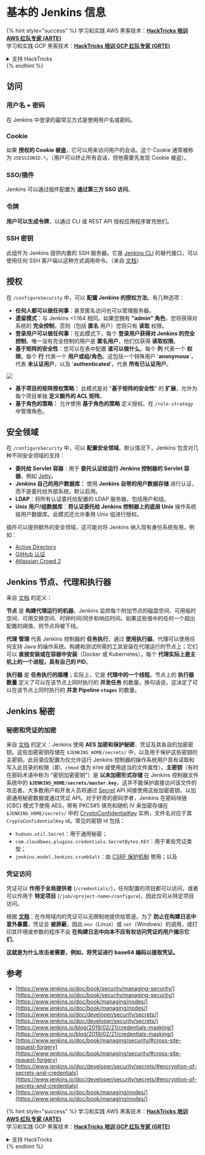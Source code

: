 # 基本的 Jenkins 信息

{% hint style="success" %}
学习和实践 AWS 黑客技术：<img src="../../.gitbook/assets/image (1).png" alt="" data-size="line">[**HackTricks 培训 AWS 红队专家 (ARTE)**](https://training.hacktricks.xyz/courses/arte)<img src="../../.gitbook/assets/image (1).png" alt="" data-size="line">\
学习和实践 GCP 黑客技术：<img src="../../.gitbook/assets/image (2).png" alt="" data-size="line">[**HackTricks 培训 GCP 红队专家 (GRTE)**<img src="../../.gitbook/assets/image (2).png" alt="" data-size="line">](https://training.hacktricks.xyz/courses/grte)

<details>

<summary>支持 HackTricks</summary>

* 查看 [**订阅计划**](https://github.com/sponsors/carlospolop)!
* **加入** 💬 [**Discord 群组**](https://discord.gg/hRep4RUj7f) 或 [**Telegram 群组**](https://t.me/peass) 或 **在 Twitter 上关注** 🐦 [**@hacktricks\_live**](https://twitter.com/hacktricks\_live)**.**
* **通过向** [**HackTricks**](https://github.com/carlospolop/hacktricks) 和 [**HackTricks Cloud**](https://github.com/carlospolop/hacktricks-cloud) GitHub 仓库提交 PR 来分享黑客技巧。

</details>
{% endhint %}

## 访问

### 用户名 + 密码

在 Jenkins 中登录的最常见方式是使用用户名或密码。

### Cookie

如果 **授权的 Cookie 被盗**，它可以用来访问用户的会话。这个 Cookie 通常被称为 `JSESSIONID.*`。（用户可以终止所有会话，但他需要先发现 Cookie 被盗）。

### SSO/插件

Jenkins 可以通过插件配置为 **通过第三方 SSO 访问**。

### 令牌

**用户可以生成令牌**，以通过 CLI 或 REST API 授权应用程序冒充他们。

### SSH 密钥

此组件为 Jenkins 提供内置的 SSH 服务器。它是 [Jenkins CLI](https://www.jenkins.io/doc/book/managing/cli/) 的替代接口，可以使用任何 SSH 客户端以这种方式调用命令。（来自 [文档](https://plugins.jenkins.io/sshd/)）

## 授权

在 `/configureSecurity` 中，可以 **配置 Jenkins 的授权方法**。有几种选项：

* **任何人都可以做任何事**：甚至匿名访问也可以管理服务器。
* **遗留模式**：与 Jenkins <1.164 相同。如果您拥有 **"admin" 角色**，您将获得对系统的 **完全控制**，否则（包括 **匿名** 用户）您将只有 **读取** 权限。
* **登录用户可以做任何事**：在此模式下，每个 **登录用户获得对 Jenkins 的完全控制**。唯一没有完全控制的用户是 **匿名用户**，他们仅获得 **读取权限**。
* **基于矩阵的安全性**：您可以在表中配置 **谁可以做什么**。每个 **列** 代表一个 **权限**。每个 **行** 代表一个 **用户或组/角色**。这包括一个特殊用户 '**anonymous**'，代表 **未认证用户**，以及 '**authenticated**'，代表 **所有已认证用户**。

![](<../../.gitbook/assets/image (149).png>)

* **基于项目的矩阵授权策略：** 此模式是对 "**基于矩阵的安全性**" 的 **扩展**，允许为每个项目单独 **定义额外的 ACL 矩阵**。
* **基于角色的策略：** 允许使用 **基于角色的策略** 定义授权。在 `/role-strategy` 中管理角色。

## **安全领域**

在 `/configureSecurity` 中，可以 **配置安全领域**。默认情况下，Jenkins 包含对几种不同安全领域的支持：

* **委托给 Servlet 容器**：用于 **委托认证给运行 Jenkins 控制器的 Servlet 容器**，例如 [Jetty](https://www.eclipse.org/jetty/)。
* **Jenkins 自己的用户数据库：** 使用 **Jenkins 自带的用户数据存储** 进行认证，而不是委托给外部系统。默认启用。
* **LDAP**：将所有认证委托给配置的 LDAP 服务器，包括用户和组。
* **Unix 用户/组数据库**：**将认证委托给 Jenkins 控制器上的底层 Unix** 操作系统级用户数据库。此模式还允许重用 Unix 组进行授权。

插件可以提供额外的安全领域，这可能对将 Jenkins 纳入现有身份系统有用，例如：

* [Active Directory](https://plugins.jenkins.io/active-directory)
* [GitHub 认证](https://plugins.jenkins.io/github-oauth)
* [Atlassian Crowd 2](https://plugins.jenkins.io/crowd2)

## Jenkins 节点、代理和执行器

来自 [文档](https://www.jenkins.io/doc/book/managing/nodes/) 的定义：

**节点** 是 **构建代理运行的机器**。Jenkins 监控每个附加节点的磁盘空间、可用临时空间、可用交换空间、时钟时间/同步和响应时间。如果这些值中的任何一个超出配置的阈值，则节点将被下线。

**代理** **管理** 代表 Jenkins 控制器的 **任务执行**，通过 **使用执行器**。代理可以使用任何支持 Java 的操作系统。构建和测试所需的工具安装在代理运行的节点上；它们可以 **直接安装或在容器中安装**（Docker 或 Kubernetes）。每个 **代理实际上是主机上的一个进程，具有自己的 PID**。

**执行器** 是 **任务执行的插槽**；实际上，它是 **代理中的一个线程**。节点上的 **执行器数量** 定义了可以在该节点上同时执行的 **并发任务** 的数量。换句话说，这决定了可以在该节点上同时执行的 **并发 Pipeline `stages`** 的数量。

## Jenkins 秘密

### 秘密和凭证的加密

来自 [文档](https://www.jenkins.io/doc/developer/security/secrets/#encryption-of-secrets-and-credentials) 的定义：Jenkins 使用 **AES 加密和保护秘密**、凭证及其各自的加密密钥。这些加密密钥存储在 `$JENKINS_HOME/secrets/` 中，以及用于保护这些密钥的主密钥。此目录应配置为仅允许运行 Jenkins 控制器的操作系统用户具有读取和写入此目录的权限（即，`chmod` 值为 `0700` 或使用适当的文件属性）。**主密钥**（有时在密码术语中称为 "密钥加密密钥"）是 **以未加密形式存储** 在 Jenkins 控制器文件系统中的 **`$JENKINS_HOME/secrets/master.key`**，这并不能保护直接访问该文件的攻击者。大多数用户和开发人员将通过 [Secret](https://javadoc.jenkins.io/byShortName/Secret) API 间接使用这些加密密钥，以加密通用秘密数据或通过凭证 API。对于好奇的密码学者，Jenkins 在密码块链 (CBC) 模式下使用 AES，带有 PKCS#5 填充和随机 IV 来加密存储在 `$JENKINS_HOME/secrets/` 中的 [CryptoConfidentialKey](https://javadoc.jenkins.io/byShortName/CryptoConfidentialKey) 实例，文件名对应于其 `CryptoConfidentialKey` id。常见的密钥 id 包括：

* `hudson.util.Secret`：用于通用秘密；
* `com.cloudbees.plugins.credentials.SecretBytes.KEY`：用于某些凭证类型；
* `jenkins.model.Jenkins.crumbSalt`：由 [CSRF 保护机制](https://www.jenkins.io/doc/book/managing/security/#cross-site-request-forgery) 使用；以及

### 凭证访问

凭证可以 **作用于全局提供者** (`/credentials/`)，任何配置的项目都可以访问，或者可以作用于 **特定项目** (`/job/<project-name>/configure`)，因此仅可从特定项目访问。

根据 [**文档**](https://www.jenkins.io/blog/2019/02/21/credentials-masking/)：在作用域内的凭证可以无限制地提供给管道。为了 **防止在构建日志中意外暴露**，凭证会 **被屏蔽**，因此 `env`（Linux）或 `set`（Windows）的调用，或打印其环境或参数的程序不会 **在构建日志中向本不应有权访问凭证的用户揭示它们**。

**这就是为什么攻击者需要，例如，将凭证进行 base64 编码以提取凭证。**

## 参考

* [https://www.jenkins.io/doc/book/security/managing-security/](https://www.jenkins.io/doc/book/security/managing-security/)
* [https://www.jenkins.io/doc/book/managing/nodes/](https://www.jenkins.io/doc/book/managing/nodes/)
* [https://www.jenkins.io/doc/developer/security/secrets/](https://www.jenkins.io/doc/developer/security/secrets/)
* [https://www.jenkins.io/blog/2019/02/21/credentials-masking/](https://www.jenkins.io/blog/2019/02/21/credentials-masking/)
* [https://www.jenkins.io/doc/book/managing/security/#cross-site-request-forgery](https://www.jenkins.io/doc/book/managing/security/#cross-site-request-forgery)
* [https://www.jenkins.io/doc/developer/security/secrets/#encryption-of-secrets-and-credentials](https://www.jenkins.io/doc/developer/security/secrets/#encryption-of-secrets-and-credentials)
* [https://www.jenkins.io/doc/book/managing/nodes/](https://www.jenkins.io/doc/book/managing/nodes/)

{% hint style="success" %}
学习和实践 AWS 黑客技术：<img src="../../.gitbook/assets/image (1).png" alt="" data-size="line">[**HackTricks 培训 AWS 红队专家 (ARTE)**](https://training.hacktricks.xyz/courses/arte)<img src="../../.gitbook/assets/image (1).png" alt="" data-size="line">\
学习和实践 GCP 黑客技术：<img src="../../.gitbook/assets/image (2).png" alt="" data-size="line">[**HackTricks 培训 GCP 红队专家 (GRTE)**<img src="../../.gitbook/assets/image (2).png" alt="" data-size="line">](https://training.hacktricks.xyz/courses/grte)

<details>

<summary>支持 HackTricks</summary>

* 查看 [**订阅计划**](https://github.com/sponsors/carlospolop)!
* **加入** 💬 [**Discord 群组**](https://discord.gg/hRep4RUj7f) 或 [**Telegram 群组**](https://t.me/peass) 或 **在 Twitter 上关注** 🐦 [**@hacktricks\_live**](https://twitter.com/hacktricks\_live)**.**
* **通过向** [**HackTricks**](https://github.com/carlospolop/hacktricks) 和 [**HackTricks Cloud**](https://github.com/carlospolop/hacktricks-cloud) GitHub 仓库提交 PR 来分享黑客技巧。

</details>
{% endhint %}
